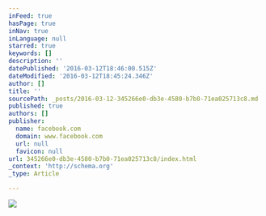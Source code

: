 ```yaml
---
inFeed: true
hasPage: true
inNav: true
inLanguage: null
starred: true
keywords: []
description: ''
datePublished: '2016-03-12T18:46:00.515Z'
dateModified: '2016-03-12T18:45:24.346Z'
author: []
title: ''
sourcePath: _posts/2016-03-12-345266e0-db3e-4580-b7b0-71ea025713c8.md
published: true
authors: []
publisher:
  name: facebook.com
  domain: www.facebook.com
  url: null
  favicon: null
url: 345266e0-db3e-4580-b7b0-71ea025713c8/index.html
_context: 'http://schema.org'
_type: Article

---
```

![](https://s3-us-west-2.amazonaws.com/the-grid-img/p/ace50bade3209b079815b782b9f78c3627b48324.png)
